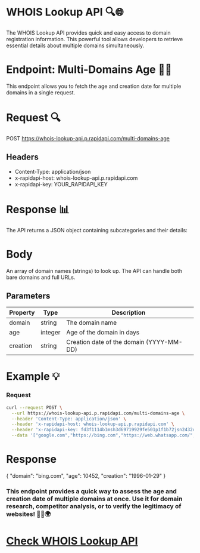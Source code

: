 # WHOIS Lookup API 🔍🌐
The WHOIS Lookup API provides quick and easy access to domain registration information. This powerful tool allows developers to retrieve essential details about multiple domains simultaneously.

# Endpoint: Multi-Domains Age 📅🔢
This endpoint allows you to fetch the age and creation date for multiple domains in a single request.

# Request 🔍
POST https://whois-lookup-api.p.rapidapi.com/multi-domains-age


## Headers
- Content-Type: application/json
- x-rapidapi-host: whois-lookup-api.p.rapidapi.com
- x-rapidapi-key: YOUR_RAPIDAPI_KEY

# Response 📊
The API returns a JSON object containing subcategories and their details:

# Body
An array of domain names (strings) to look up. The API can handle both bare domains and full URLs.

## Parameters

|       Property         |Type                          |Description|
|----------------|-------------------------------|-----------------------------|
|    domain      |      string                   |The domain name   
| age  |      integer                   |Age of the domain in days  
| creation    |      string                  |Creation date of the domain (YYYY-MM-DD)

# Example 💡

### Request

```bash
curl --request POST \
  --url https://whois-lookup-api.p.rapidapi.com/multi-domains-age \
  --header 'Content-Type: application/json' \
  --header 'x-rapidapi-host: whois-lookup-api.p.rapidapi.com' \
  --header 'x-rapidapi-key: fd3f1114b1msh3d69719929fe501p1f1b72jsn2432d43bd3d1' \
  --data '["google.com","https://bing.com","https://web.whatsapp.com/","claude.ai","github.com","mit.edu","google.us","amazon.in","https://dotnettutorials.net/","https://donate.wikimedia.org/"]'
```

 # Response

{
    "domain": "bing.com",
    "age": 10452,
    "creation": "1996-01-29"
  }
  

### This endpoint provides a quick way to assess the age and creation date of multiple domains at once. Use it for domain research, competitor analysis, or to verify the legitimacy of websites! 🕵️‍♂️🌍


# [Check WHOIS Lookup API](https://rapidapi.com/opendatapoint-opendatapoint-default/api/whois-lookup-api/playground)
